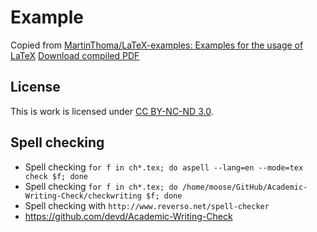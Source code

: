 # Example
Copied from [MartinThoma/LaTeX-examples: Examples for the usage of LaTeX](https://github.com/MartinThoma/LaTeX-examples)
[Download compiled PDF](https://github.com/MartinThoma/write-math-paper/blob/master/write-math-ba-paper.pdf?raw=true)

## License

This is work is licensed under [CC BY-NC-ND 3.0](https://creativecommons.org/licenses/by-nc-nd/3.0/).

## Spell checking
* Spell checking `for f in ch*.tex; do aspell --lang=en --mode=tex check $f; done`
* Spell checking `for f in ch*.tex; do /home/moose/GitHub/Academic-Writing-Check/checkwriting $f; done`
* Spell checking with `http://www.reverso.net/spell-checker`
* https://github.com/devd/Academic-Writing-Check
